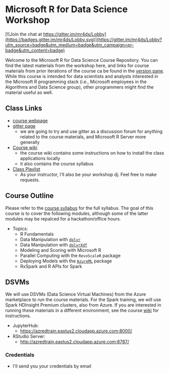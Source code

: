 Microsoft R for Data Science Workshop
======================================

[![Join the chat at https://gitter.im/mr4ds/Lobby](https://badges.gitter.im/mr4ds/Lobby.svg)](https://gitter.im/mr4ds/Lobby?utm_source=badge&utm_medium=badge&utm_campaign=pr-badge&utm_content=badge)

Welcome to the Microsoft R for Data Science Course Repository. You can find the latest materials from the workshop here, and links for course materials from prior iterations of the course ca be found in the [version pane](https://github.com/akzaidi/R-cadence/releases). While this course is intended for data scientists and analysts interested in the Microsoft R programming stack (i.e., Microsoft employees in the Algorithms and Data Science group), other programmers might find the material useful as well.

## Class Links

+ [course webpage](https://akzaidi.github.io/R-cadence/)
+ [gitter page](https://gitter.im/mr4ds/Lobby)
    * we are going to try and use gitter as a discussion forum for anything related to the course materials, and Microsoft R Server more generally
+ [Course wiki](https://github.com/akzaidi/R-cadence/wiki)
    * the course wiki contains some instructions on how to install the class applications locally
    * it also contains the course syllabus
+ [Class Playlist](https://open.spotify.com/user/pakmanaz/playlist/02R6d9fLRwxI06EHcm2Mcs)
    * As your instructor, I'll also be your workshop dj. Feel free to make requests.


## Course Outline

Please refer to the [course syllabus](https://github.com/akzaidi/R-cadence/wiki/Syllabus) for the full syllabus. The goal of this course is to cover the following modules, although some of the latter modules may be repalced for a hackathon/office hours.

+ Topics:
    * R Fundamentals
    * Data Manipulation with [`dplyr`](https://cran.r-project.org/web/packages/dplyr/)
    * Data Manipulation with [`dplyrXdf`](https://github.com/RevolutionAnalytics/dplyrXdf)
    * Modeling and Scoring with Microsoft R
    * Parallel Computing with the `RevoScaleR` package
    * Deploying Models with the [`AzureML`](https://github.com/RevolutionAnalytics/AzureML) package
    * RxSpark and R APIs for Spark

## DSVMs

We will use DSVMs (Data Science Virtual Machines) from the Azure marketplace to run the course materials. For the Spark training, we will use Spark HDInsight Premium clusters, also from Azure. If you are interested in running these materials in a different environment, see the course [wiki](https://github.com/akzaidi/R-cadence/wiki) for instructions. 

+ JupyterHub:
    * https://azredtrain.eastus2.cloudapp.azure.com:8000/
+ RStudio Server:
    * http://azredtrain.eastus2.cloudapp.azure.com:8787/
   
### Credentials

+ I'll send you your credentials by email
